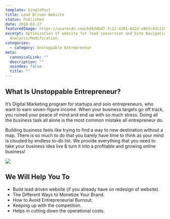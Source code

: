 ```yaml
---
template: SinglePost
title: Lead Driven Website
status: Published
date: 2018-03-27
featuredImage: https://ucarecdn.com/bd8d4bd7-7c22-4301-8d2d-e865c43c118b/
excerpt: Optimization of website for lead conversion and Site Navigation
  Analysis/Modification.
categories:
  - category: Unstoppable Entrepreneur
meta:
  canonicalLink: ""
  description: ""
  noindex: false
  title: ""
---
```

## What Is Unstoppable Entrepreneur?

It’s Digital Marketing program for startups and solo entrepreneurs, who want to earn seven-figure income. When your business targets go off track, you ruined your peace of mind and end up with so much stress. Doing all the business task all alone is the most common mistake all entrepreneur do. 

Building business feels like trying to find a way to new destination without a map. There is so much to do that you barely have time to think as your mind is clouded by endless to-do list. We provide everything that you need to take your business idea live & turn it into a profitable and growing online business!

![](https://ucarecdn.com/77e45a47-a7e3-45cd-88e9-2c0efa05feec/)

## We Will Help You To

* Build lead driven website (if you already have on redesign of website).
* The Different Ways to Monetize Your Brand.
* How to Avoid Entrepreneurial Burnout.
* Keeping up with the competition.
* Helps in cutting down the operational costs.